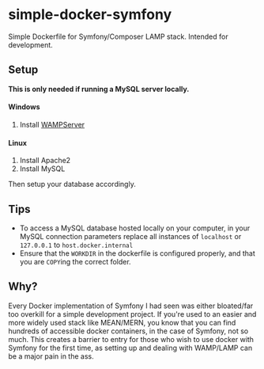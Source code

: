 # simple-docker-symfony
Simple Dockerfile for Symfony/Composer LAMP stack. Intended for development.

## Setup
**This is only needed if running a MySQL server locally.**
#### Windows
1. Install [WAMPServer](https://www.wampserver.com/en/)

#### Linux
1. Install Apache2
2. Install MySQL

Then setup your database accordingly.

## Tips
- To access a MySQL database hosted locally on your computer, in your MySQL connection parameters replace all instances of `localhost` or `127.0.0.1` to `host.docker.internal`
- Ensure that the `WORKDIR` in the dockerfile is configured properly, and that you are `COPY`ing the correct folder.

## Why?
Every Docker implementation of Symfony I had seen was either bloated/far too overkill for a simple development project. If you're used to an easier and more widely used stack like MEAN/MERN, you know that you can find hundreds of accessible docker containers, in the case of Symfony, not so much. This creates a barrier to entry for those who wish to use docker with Symfony for the first time, as setting up and dealing with WAMP/LAMP can be a major pain in the ass. 
